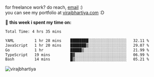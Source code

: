 for freelance work? do reach, [email](mailto:vlbhartiya@gmail.com) :)<br/>
you can see my portfolio at [virajbhartiya.com](https://virajbhartiya.com) :D<br/>


🚀 **this week i spent my time on:**

<!--START_SECTION:waka-->

```txt
Total Time: 4 hrs 35 mins

YAML         1 hr 28 mins    ████████░░░░░░░░░░░░░░░░░   32.11 %
JavaScript   1 hr 20 mins    ███████▒░░░░░░░░░░░░░░░░░   29.07 %
Go           1 hr            █████▒░░░░░░░░░░░░░░░░░░░   21.99 %
TypeScript   19 mins         █▓░░░░░░░░░░░░░░░░░░░░░░░   06.99 %
Bash         14 mins         █▒░░░░░░░░░░░░░░░░░░░░░░░   05.21 %
```

<!--END_SECTION:waka-->

<p align="left"> <img src="https://komarev.com/ghpvc/?username=virajbhartiya&color=blue" alt="virajbhartiya" /> </p>
